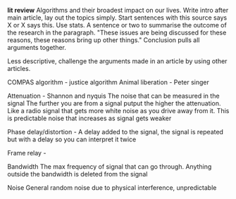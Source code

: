**lit review**
Algorithms and their broadest impact on our lives.
Write intro after main article, lay out the topics simply.
Start sentences with this source says X or X says this.
Use stats.
A sentence or two to summarise the outcome of the research in the paragraph. "These issues are being discussed for these reasons, these reasons bring up other things."
Conclusion pulls all arguments together.

Less descriptive, challenge the arguments made in an article by using other articles.

COMPAS algorithm - justice algorithm 
Animal liberation - Peter singer


Attenuation - Shannon and nyquis
The noise that can be measured in the signal
The further you are from a signal putput the higher the attenuation. Like a radio signal that gets more white noise as you drive away from it. This is predictable noise that increases as signal gets weaker 

Phase delay/distortion -
A delay added to the signal, the signal is repeated but with a delay so you can interpret it twice 

Frame relay - 

Bandwidth
The max frequency of signal that can go through. Anything outside the bandwidth is deleted from the signal

Noise
General random noise due to physical interference, unpredictable 